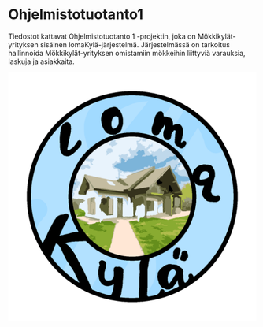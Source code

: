 # Ohjelmistotuotanto1
Tiedostot kattavat Ohjelmistotuotanto 1 -projektin, joka on Mökkikylät-yrityksen sisäinen lomaKylä-järjestelmä. Järjestelmässä on tarkoitus hallinnoida Mökkikylät-yrityksen omistamiin mökkeihin liittyviä varauksia, laskuja ja asiakkaita.

![lomaKylän logo](https://github.com/maraiko/Ohjelmistotuotanto1/blob/main/parhainlogoikina.png?raw=true)
